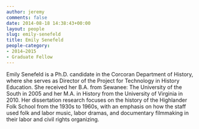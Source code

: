 ```yaml
---
author: jeremy
comments: false
date: 2014-08-18 14:38:43+00:00
layout: people
slug: emily-senefeld
title: Emily Senefeld
people-category:
- 2014–2015
- Graduate Fellow
---
```


Emily Senefeld is a Ph.D. candidate in the Corcoran Department of History, where she serves as Director of the Project for Technology in History Education. She received her B.A. from Sewanee: The University of the South in 2005 and her M.A. in History from the University of Virginia in 2010. Her dissertation research focuses on the history of the Highlander Folk School from the 1930s to 1960s, with an emphasis on how the staff used folk and labor music, labor dramas, and documentary filmmaking in their labor and civil rights organizing.
